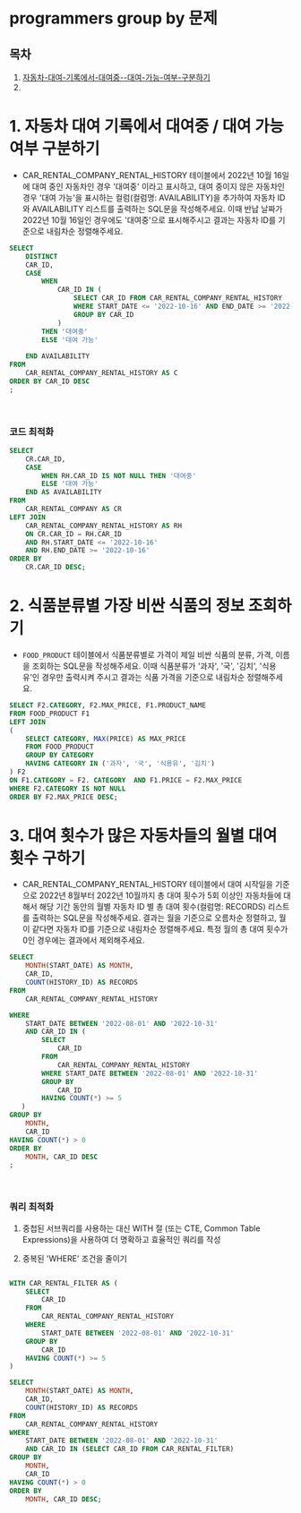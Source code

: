 # programmers group by 문제

## 목차

1. [자동차-대여-기록에서-대여중--대여-가능-여부-구분하기](#1-자동차-대여-기록에서-대여중--대여-가능-여부-구분하기)
2. 

# 1. 자동차 대여 기록에서 대여중 / 대여 가능 여부 구분하기

- CAR_RENTAL_COMPANY_RENTAL_HISTORY 테이블에서 2022년 10월 16일에 대여 중인 자동차인 경우 '대여중' 이라고 표시하고, 대여 중이지 않은 자동차인 경우 '대여 가능'을 표시하는 컬럼(컬럼명: AVAILABILITY)을 추가하여 자동차 ID와 AVAILABILITY 리스트를 출력하는 SQL문을 작성해주세요. 이때 반납 날짜가 2022년 10월 16일인 경우에도 '대여중'으로 표시해주시고 결과는 자동차 ID를 기준으로 내림차순 정렬해주세요.

```SQL
SELECT
    DISTINCT
    CAR_ID,
    CASE
        WHEN
            CAR_ID IN (
                SELECT CAR_ID FROM CAR_RENTAL_COMPANY_RENTAL_HISTORY
                WHERE START_DATE <= '2022-10-16' AND END_DATE >= '2022-10-16'
                GROUP BY CAR_ID
            )
        THEN '대여중'
        ELSE '대여 가능'
        
    END AVAILABILITY
FROM
    CAR_RENTAL_COMPANY_RENTAL_HISTORY AS C
ORDER BY CAR_ID DESC
;

```
<br>

### 코드 최적화

```sql
SELECT
    CR.CAR_ID,
    CASE
        WHEN RH.CAR_ID IS NOT NULL THEN '대여중'
        ELSE '대여 가능'
    END AS AVAILABILITY
FROM
    CAR_RENTAL_COMPANY AS CR
LEFT JOIN
    CAR_RENTAL_COMPANY_RENTAL_HISTORY AS RH
    ON CR.CAR_ID = RH.CAR_ID
    AND RH.START_DATE <= '2022-10-16'
    AND RH.END_DATE >= '2022-10-16'
ORDER BY
    CR.CAR_ID DESC;
```

# 2. 식품분류별 가장 비싼 식품의 정보 조회하기

- `FOOD_PRODUCT` 테이블에서 식품분류별로 가격이 제일 비싼 식품의 분류, 가격, 이름을 조회하는 SQL문을 작성해주세요. 이때 식품분류가 '과자', '국', '김치', '식용유'인 경우만 출력시켜 주시고 결과는 식품 가격을 기준으로 내림차순 정렬해주세요.

```sql
SELECT F2.CATEGORY, F2.MAX_PRICE, F1.PRODUCT_NAME
FROM FOOD_PRODUCT F1
LEFT JOIN
(
    SELECT CATEGORY, MAX(PRICE) AS MAX_PRICE
    FROM FOOD_PRODUCT
    GROUP BY CATEGORY
    HAVING CATEGORY IN ('과자', '국', '식용유', '김치')
) F2
ON F1.CATEGORY = F2. CATEGORY  AND F1.PRICE = F2.MAX_PRICE
WHERE F2.CATEGORY IS NOT NULL
ORDER BY F2.MAX_PRICE DESC;
```

# 3. 대여 횟수가 많은 자동차들의 월별 대여 횟수 구하기

- CAR_RENTAL_COMPANY_RENTAL_HISTORY 테이블에서 대여 시작일을 기준으로 2022년 8월부터 2022년 10월까지 총 대여 횟수가 5회 이상인 자동차들에 대해서 해당 기간 동안의 월별 자동차 ID 별 총 대여 횟수(컬럼명: RECORDS) 리스트를 출력하는 SQL문을 작성해주세요. 결과는 월을 기준으로 오름차순 정렬하고, 월이 같다면 자동차 ID를 기준으로 내림차순 정렬해주세요. 특정 월의 총 대여 횟수가 0인 경우에는 결과에서 제외해주세요.

```sql
SELECT
    MONTH(START_DATE) AS MONTH,
    CAR_ID,
    COUNT(HISTORY_ID) AS RECORDS
FROM 
    CAR_RENTAL_COMPANY_RENTAL_HISTORY

WHERE 
    START_DATE BETWEEN '2022-08-01' AND '2022-10-31' 
    AND CAR_ID IN (
        SELECT 
            CAR_ID
        FROM 
            CAR_RENTAL_COMPANY_RENTAL_HISTORY
        WHERE START_DATE BETWEEN '2022-08-01' AND '2022-10-31'
        GROUP BY
            CAR_ID
        HAVING COUNT(*) >= 5
   )
GROUP BY
    MONTH,
    CAR_ID
HAVING COUNT(*) > 0
ORDER BY
    MONTH, CAR_ID DESC
;
```
<br>

### 쿼리 최적화

1. 중첩된 서브쿼리를 사용하는 대신 WITH 절 (또는 CTE, Common Table Expressions)을 사용하여 더 명확하고 효율적인 쿼리를 작성

2. 중복된 'WHERE' 조건을 줄이기

```sql

WITH CAR_RENTAL_FILTER AS (
    SELECT 
        CAR_ID
    FROM 
        CAR_RENTAL_COMPANY_RENTAL_HISTORY
    WHERE 
        START_DATE BETWEEN '2022-08-01' AND '2022-10-31'
    GROUP BY
        CAR_ID
    HAVING COUNT(*) >= 5
)

SELECT
    MONTH(START_DATE) AS MONTH,
    CAR_ID,
    COUNT(HISTORY_ID) AS RECORDS
FROM 
    CAR_RENTAL_COMPANY_RENTAL_HISTORY
WHERE 
    START_DATE BETWEEN '2022-08-01' AND '2022-10-31' 
    AND CAR_ID IN (SELECT CAR_ID FROM CAR_RENTAL_FILTER)
GROUP BY
    MONTH,
    CAR_ID
HAVING COUNT(*) > 0
ORDER BY
    MONTH, CAR_ID DESC;

```